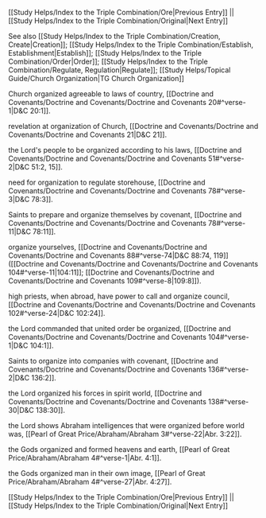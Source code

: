 [[Study Helps/Index to the Triple Combination/Ore|Previous Entry]]  ||  [[Study Helps/Index to the Triple Combination/Original|Next Entry]]

 See also [[Study Helps/Index to the Triple Combination/Creation, Create|Creation]]; [[Study Helps/Index to the Triple Combination/Establish, Establishment|Establish]]; [[Study Helps/Index to the Triple Combination/Order|Order]]; [[Study Helps/Index to the Triple Combination/Regulate, Regulation|Regulate]]; [[Study Helps/Topical Guide/Church Organization|TG Church Organization]]

 Church organized agreeable to laws of country, [[Doctrine and Covenants/Doctrine and Covenants/Doctrine and Covenants 20#^verse-1|D&C 20:1]].

 revelation at organization of Church, [[Doctrine and Covenants/Doctrine and Covenants/Doctrine and Covenants 21|D&C 21]].

 the Lord's people to be organized according to his laws, [[Doctrine and Covenants/Doctrine and Covenants/Doctrine and Covenants 51#^verse-2|D&C 51:2, 15]].

 need for organization to regulate storehouse, [[Doctrine and Covenants/Doctrine and Covenants/Doctrine and Covenants 78#^verse-3|D&C 78:3]].

 Saints to prepare and organize themselves by covenant, [[Doctrine and Covenants/Doctrine and Covenants/Doctrine and Covenants 78#^verse-11|D&C 78:11]].

 organize yourselves, [[Doctrine and Covenants/Doctrine and Covenants/Doctrine and Covenants 88#^verse-74|D&C 88:74, 119]] ([[Doctrine and Covenants/Doctrine and Covenants/Doctrine and Covenants 104#^verse-11|104:11]]; [[Doctrine and Covenants/Doctrine and Covenants/Doctrine and Covenants 109#^verse-8|109:8]]).

 high priests, when abroad, have power to call and organize council, [[Doctrine and Covenants/Doctrine and Covenants/Doctrine and Covenants 102#^verse-24|D&C 102:24]].

 the Lord commanded that united order be organized, [[Doctrine and Covenants/Doctrine and Covenants/Doctrine and Covenants 104#^verse-1|D&C 104:1]].

 Saints to organize into companies with covenant, [[Doctrine and Covenants/Doctrine and Covenants/Doctrine and Covenants 136#^verse-2|D&C 136:2]].

 the Lord organized his forces in spirit world, [[Doctrine and Covenants/Doctrine and Covenants/Doctrine and Covenants 138#^verse-30|D&C 138:30]].

 the Lord shows Abraham intelligences that were organized before world was, [[Pearl of Great Price/Abraham/Abraham 3#^verse-22|Abr. 3:22]].

 the Gods organized and formed heavens and earth, [[Pearl of Great Price/Abraham/Abraham 4#^verse-1|Abr. 4:1]].

 the Gods organized man in their own image, [[Pearl of Great Price/Abraham/Abraham 4#^verse-27|Abr. 4:27]].

[[Study Helps/Index to the Triple Combination/Ore|Previous Entry]]  ||  [[Study Helps/Index to the Triple Combination/Original|Next Entry]]
